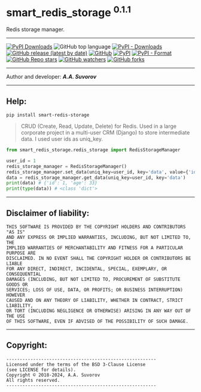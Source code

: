# smart_redis_storage <sup>0.1.1</sup>
Redis storage manager.

***

[![PyPI Downloads](https://static.pepy.tech/badge/smart-redis-storage)](https://pepy.tech/projects/smart-redis-storage)
![GitHub top language](https://img.shields.io/github/languages/top/smartlegionlab/smart_redis_storage)
[![PyPI - Downloads](https://img.shields.io/pypi/dm/smart_redis_storage?label=pypi%20downloads)](https://pypi.org/project/smart_redis_storage/)
[![GitHub release (latest by date)](https://img.shields.io/github/v/release/smartlegionlab/smart_redis_storage)](https://github.com/smartlegionlab/smart_redis_storage/)
[![GitHub](https://img.shields.io/github/license/smartlegionlab/smart_redis_storage)](https://github.com/smartlegionlab/smart_redis_storage/blob/master/LICENSE)
[![PyPI](https://img.shields.io/pypi/v/smart_redis_storage)](https://pypi.org/project/smart_redis_storage)
[![PyPI - Format](https://img.shields.io/pypi/format/smart_redis_storage)](https://pypi.org/project/smart_redis_storage)
[![GitHub Repo stars](https://img.shields.io/github/stars/smartlegionlab/smart_redis_storage?style=social)](https://github.com/smartlegionlab/smart_redis_storage/)
[![GitHub watchers](https://img.shields.io/github/watchers/smartlegionlab/smart_redis_storage?style=social)](https://github.com/smartlegionlab/smart_redis_storage/)
[![GitHub forks](https://img.shields.io/github/forks/smartlegionlab/smart_redis_storage?style=social)](https://github.com/smartlegionlab/smart_redis_storage/)

***

Author and developer: ___A.A. Suvorov___

***

## Help:

`pip install smart-redis-storage`

> CRUD (Create, Read, Update, Delete) for Redis.
> Used in a large corporate project in a multi-user CRM (Django) to store intermediate data.
> I used user ids as uniq_key.
> 
> 

```python
from smart_redis_storage.redis_storage import RedisStorageManager

user_id = 1
redis_storage_manager = RedisStorageManager()
redis_storage_manager.set_data(uniq_key=user_id, key='data', value={'id': 1, 'age': 33})
data = redis_storage_manager.get_data(uniq_key=user_id, key='data')
print(data) # {'id': 1, 'age': 33}
print(type(data)) # <class 'dict'>
```

***

## Disclaimer of liability:

    THIS SOFTWARE IS PROVIDED BY THE COPYRIGHT HOLDERS AND CONTRIBUTORS "AS IS"
    AND ANY EXPRESS OR IMPLIED WARRANTIES, INCLUDING, BUT NOT LIMITED TO, THE
    IMPLIED WARRANTIES OF MERCHANTABILITY AND FITNESS FOR A PARTICULAR PURPOSE ARE
    DISCLAIMED. IN NO EVENT SHALL THE COPYRIGHT HOLDER OR CONTRIBUTORS BE LIABLE
    FOR ANY DIRECT, INDIRECT, INCIDENTAL, SPECIAL, EXEMPLARY, OR CONSEQUENTIAL
    DAMAGES (INCLUDING, BUT NOT LIMITED TO, PROCUREMENT OF SUBSTITUTE GOODS OR
    SERVICES; LOSS OF USE, DATA, OR PROFITS; OR BUSINESS INTERRUPTION) HOWEVER
    CAUSED AND ON ANY THEORY OF LIABILITY, WHETHER IN CONTRACT, STRICT LIABILITY,
    OR TORT (INCLUDING NEGLIGENCE OR OTHERWISE) ARISING IN ANY WAY OUT OF THE USE
    OF THIS SOFTWARE, EVEN IF ADVISED OF THE POSSIBILITY OF SUCH DAMAGE.

***

## Copyright:
    --------------------------------------------------------
    Licensed under the terms of the BSD 3-Clause License
    (see LICENSE for details).
    Copyright © 2018-2024, A.A. Suvorov
    All rights reserved.
    --------------------------------------------------------
